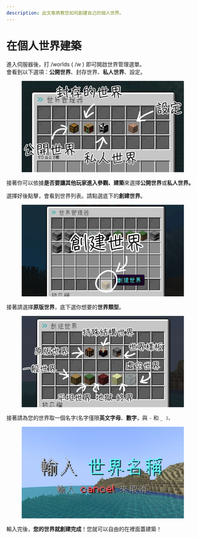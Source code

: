 ```yaml
---
description: 此文章將教您如何創建自己的個人世界。
---
```


# 在個人世界建築

進入伺服器後，打 /worlds ( /w ) 即可開啟世界管理選單。\
會看到以下選項：**公開世界**、封存世界、**私人世界**、設定。

<figure><img src="../../.gitbook/assets/image (2).png" alt=""><figcaption></figcaption></figure>

接著你可以依據**是否要讓其他玩家進入參觀、建築**來選擇**公開世界**或**私人世界。**

選擇好後點擊，會看到世界列表。請點選底下的**創建世界**。

<figure><img src="../../.gitbook/assets/image (4) (1).png" alt=""><figcaption></figcaption></figure>

接著請選擇**原版世界**，底下選你想要的**世界類型**。

<figure><img src="../../.gitbook/assets/image (4).png" alt=""><figcaption></figcaption></figure>

接著請為您的世界取一個名字(名字僅限**英文字母**、**數字**，與 `-` 和 `_ )。`

<figure><img src="../../.gitbook/assets/image.png" alt=""><figcaption></figcaption></figure>

輸入完後，**您的世界就創建完成**！您就可以自由的在裡面蓋建築！
